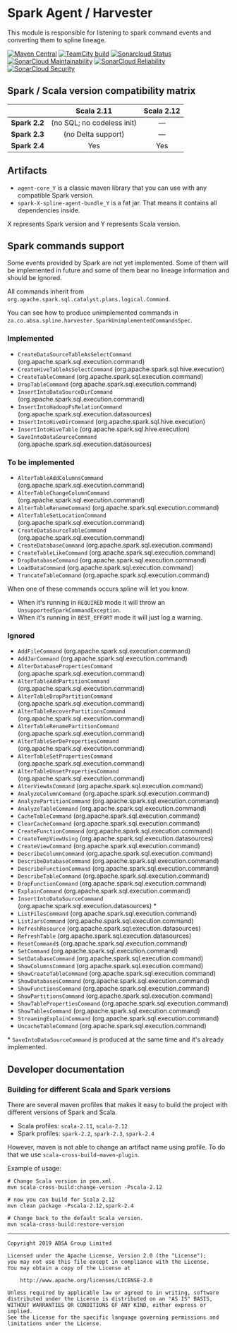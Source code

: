 Spark Agent / Harvester
===

This module is responsible for listening to spark command events and converting them to spline lineage.

[![Maven Central](https://maven-badges.herokuapp.com/maven-central/za.co.absa.spline.agent.spark/agent-core_2.12/badge.svg)](https://search.maven.org/search?q=g:za.co.absa.spline.agent.spark)
[![TeamCity build](https://teamcity.jetbrains.com/app/rest/builds/aggregated/strob:%28locator:%28buildType:%28id:OpenSourceProjects_AbsaOSS_SplineAgentSpark_AutoBuildSpark24scala212%29,branch:develop%29%29/statusIcon.svg)](https://teamcity.jetbrains.com/viewType.html?buildTypeId=OpenSourceProjects_AbsaOSS_SplineAgentSpark_AutoBuildSpark24scala212&branch=develop&tab=buildTypeStatusDiv)
[![Sonarcloud Status](https://sonarcloud.io/api/project_badges/measure?project=AbsaOSS_spline-spark-agent&metric=alert_status)](https://sonarcloud.io/dashboard?id=AbsaOSS_spline-spark-agent)
[![SonarCloud Maintainability](https://sonarcloud.io/api/project_badges/measure?project=AbsaOSS_spline-spark-agent&metric=sqale_rating)](https://sonarcloud.io/dashboard?id=AbsaOSS_spline-spark-agent)
[![SonarCloud Reliability](https://sonarcloud.io/api/project_badges/measure?project=AbsaOSS_spline-spark-agent&metric=reliability_rating)](https://sonarcloud.io/dashboard?id=AbsaOSS_spline-spark-agent)
[![SonarCloud Security](https://sonarcloud.io/api/project_badges/measure?project=AbsaOSS_spline-spark-agent&metric=security_rating)](https://sonarcloud.io/dashboard?id=AbsaOSS_spline-spark-agent)

## Spark / Scala version compatibility matrix

|            | Scala 2.11                   | Scala 2.12 |
|------------|:----------------------------:|:----------:|
|**Spark 2.2** | (no SQL; no codeless init) | &mdash;    |
|**Spark 2.3** | (no Delta support)         | &mdash;    |
|**Spark 2.4** | Yes                        | Yes        |

## Artifacts
- `agent-core_Y` is a classic maven library that you can use with any compatible Spark version.
- `spark-X-spline-agent-bundle_Y` is a fat jar. That means it contains all dependencies inside.

X represents Spark version and Y represents Scala version.


## Spark commands support
Some events provided by Spark are not yet implemented. Some of them will be implemented in future 
and some of them bear no lineage information and should be ignored.

All commands inherit from `org.apache.spark.sql.catalyst.plans.logical.Command`.

You can see how to produce unimplemented commands in `za.co.absa.spline.harvester.SparkUnimplementedCommandsSpec`.
### Implemented

- `CreateDataSourceTableAsSelectCommand`  (org.apache.spark.sql.execution.command)
- `CreateHiveTableAsSelectCommand`  (org.apache.spark.sql.hive.execution)
- `CreateTableCommand`  (org.apache.spark.sql.execution.command)
- `DropTableCommand`  (org.apache.spark.sql.execution.command)
- `InsertIntoDataSourceDirCommand`  (org.apache.spark.sql.execution.command)
- `InsertIntoHadoopFsRelationCommand`  (org.apache.spark.sql.execution.datasources)
- `InsertIntoHiveDirCommand`  (org.apache.spark.sql.hive.execution)
- `InsertIntoHiveTable`  (org.apache.spark.sql.hive.execution)
- `SaveIntoDataSourceCommand`  (org.apache.spark.sql.execution.datasources)

### To be implemented

- `AlterTableAddColumnsCommand`  (org.apache.spark.sql.execution.command)
- `AlterTableChangeColumnCommand`  (org.apache.spark.sql.execution.command)
- `AlterTableRenameCommand`  (org.apache.spark.sql.execution.command)
- `AlterTableSetLocationCommand`  (org.apache.spark.sql.execution.command)
- `CreateDataSourceTableCommand`  (org.apache.spark.sql.execution.command)
- `CreateDatabaseCommand`  (org.apache.spark.sql.execution.command)
- `CreateTableLikeCommand`  (org.apache.spark.sql.execution.command)
- `DropDatabaseCommand`  (org.apache.spark.sql.execution.command)
- `LoadDataCommand`  (org.apache.spark.sql.execution.command)
- `TruncateTableCommand`  (org.apache.spark.sql.execution.command)

When one of these commands occurs spline will let you know. 
- When it's running in `REQUIRED` mode it will throw an `UnsupportedSparkCommandException`.
- When it's running in `BEST_EFFORT` mode it will just log a warning.
 
### Ignored

- `AddFileCommand`  (org.apache.spark.sql.execution.command)
- `AddJarCommand`  (org.apache.spark.sql.execution.command)
- `AlterDatabasePropertiesCommand`  (org.apache.spark.sql.execution.command)
- `AlterTableAddPartitionCommand`  (org.apache.spark.sql.execution.command)
- `AlterTableDropPartitionCommand`  (org.apache.spark.sql.execution.command)
- `AlterTableRecoverPartitionsCommand`  (org.apache.spark.sql.execution.command)
- `AlterTableRenamePartitionCommand`  (org.apache.spark.sql.execution.command)
- `AlterTableSerDePropertiesCommand`  (org.apache.spark.sql.execution.command)
- `AlterTableSetPropertiesCommand`  (org.apache.spark.sql.execution.command)
- `AlterTableUnsetPropertiesCommand`  (org.apache.spark.sql.execution.command)
- `AlterViewAsCommand`  (org.apache.spark.sql.execution.command)
- `AnalyzeColumnCommand`  (org.apache.spark.sql.execution.command)
- `AnalyzePartitionCommand`  (org.apache.spark.sql.execution.command)
- `AnalyzeTableCommand`  (org.apache.spark.sql.execution.command)
- `CacheTableCommand`  (org.apache.spark.sql.execution.command)
- `ClearCacheCommand`  (org.apache.spark.sql.execution.command)
- `CreateFunctionCommand`  (org.apache.spark.sql.execution.command)
- `CreateTempViewUsing`  (org.apache.spark.sql.execution.datasources)
- `CreateViewCommand`  (org.apache.spark.sql.execution.command)
- `DescribeColumnCommand`  (org.apache.spark.sql.execution.command)
- `DescribeDatabaseCommand`  (org.apache.spark.sql.execution.command)
- `DescribeFunctionCommand`  (org.apache.spark.sql.execution.command)
- `DescribeTableCommand`  (org.apache.spark.sql.execution.command)
- `DropFunctionCommand`  (org.apache.spark.sql.execution.command)
- `ExplainCommand`  (org.apache.spark.sql.execution.command)
- `InsertIntoDataSourceCommand`  (org.apache.spark.sql.execution.datasources) *
- `ListFilesCommand`  (org.apache.spark.sql.execution.command)
- `ListJarsCommand`  (org.apache.spark.sql.execution.command)
- `RefreshResource`  (org.apache.spark.sql.execution.datasources)
- `RefreshTable`  (org.apache.spark.sql.execution.datasources)
- `ResetCommand$` (org.apache.spark.sql.execution.command)
- `SetCommand`  (org.apache.spark.sql.execution.command)
- `SetDatabaseCommand`  (org.apache.spark.sql.execution.command)
- `ShowColumnsCommand`  (org.apache.spark.sql.execution.command)
- `ShowCreateTableCommand`  (org.apache.spark.sql.execution.command)
- `ShowDatabasesCommand`  (org.apache.spark.sql.execution.command)
- `ShowFunctionsCommand`  (org.apache.spark.sql.execution.command)
- `ShowPartitionsCommand`  (org.apache.spark.sql.execution.command)
- `ShowTablePropertiesCommand`  (org.apache.spark.sql.execution.command)
- `ShowTablesCommand`  (org.apache.spark.sql.execution.command)
- `StreamingExplainCommand`  (org.apache.spark.sql.execution.command)
- `UncacheTableCommand`  (org.apache.spark.sql.execution.command)


\* `SaveIntoDataSourceCommand` is produced at the same time and it's already implemented.


## Developer documentation

### Building for different Scala and Spark versions
There are several maven profiles that makes it easy to build the project with different versions of Spark and Scala.
- Scala profiles: `scala-2.11`, `scala-2.12`
- Spark profiles: `spark-2.2`, `spark-2.3`, `spark-2.4`

However, maven is not able to change an artifact name using profile. To do that we use `scala-cross-build-maven-plugin`.

Example of usage:
```
# Change Scala version in pom.xml.
mvn scala-cross-build:change-version -Pscala-2.12

# now you can build for Scala 2.12
mvn clean package -Pscala-2.12,spark-2.4

# Change back to the default Scala version.
mvn scala-cross-build:restore-version
```

---

    Copyright 2019 ABSA Group Limited
    
    Licensed under the Apache License, Version 2.0 (the "License");
    you may not use this file except in compliance with the License.
    You may obtain a copy of the License at
    
        http://www.apache.org/licenses/LICENSE-2.0
    
    Unless required by applicable law or agreed to in writing, software
    distributed under the License is distributed on an "AS IS" BASIS,
    WITHOUT WARRANTIES OR CONDITIONS OF ANY KIND, either express or implied.
    See the License for the specific language governing permissions and
    limitations under the License.
